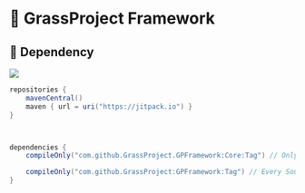# 🌱 GrassProject Framework

## 📮 Dependency

[![](https://jitpack.io/v/GrassProject/GPFramework.svg)](https://jitpack.io/#GrassProject/GPFramework)

```gradle
repositories {
    mavenCentral()
    maven { url = uri("https://jitpack.io") }
}



dependencies {
    compileOnly("com.github.GrassProject.GPFramework:Core:Tag") // Only Framework API

    compileOnly("com.github.GrassProject:GPFramework:Tag") // Every Source of Framework
}
```
